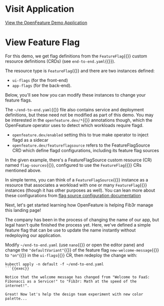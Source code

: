# Visit Application

[View the OpenFeature Demo Application]({{TRAFFIC_HOST1_30000}})

# View Feature Flag

For this demo, we get flag definitions from the `FeatureFlag`{{}} custom resource definitions (CRDs) (see `end-to-end.yaml`{{}}).

The resource type is `FeatureFlag`{{}} and there are two instances defined:

- `ui-flags` (for the front-end)
- `app-flags` (for the back-end).

Below, you'll see how you can modify these instances to change your feature flags.

The `~/end-to-end.yaml`{{}} file also contains service and deployment definitions, but these need not be modified as part of this demo. You may be interested in the `openfeature.dev/*`{{}} annotations though, which the OpenFeature operator uses to detect which workloads require flagd.

- `openfeature.dev/enabled` setting this to true make operator to inject flagd as a sidecar
- `openfeature.dev/featureflagsource` refers to the FeatureFlagSource CRD which define flagd configurations, including its feature flag sources

In the given example, there's a FeatureFlagSource custom resource (CR) named `flag-sources`{{}}, configured to use the `FeatureFlag`{{}} CRs mentioned above.

In simple terms, you can think of a `FeatureFlagSource`{{}} instance as a resource that associates a workload with one or many `FeatureFlag`{{}} instances (though it has other purposes as well). You can lean more about these configurations from [flag source configuration documentation](https://github.com/open-feature/open-feature-operator/blob/main/docs/feature_flag_source.md)

Next, let's get started learning how OpenFeature is helping Fib3r manage this landing page!

The company has been in the process of changing the name of our app, but legal hasn't quite finished the process yet. Here, we've defined a simple feature flag that can be use to update the name instantly without redeploying our application.

Modify `~/end-to-end.yaml` (use `nano`{{}} or open the editor pane) and change the `"defaultVariant"`{{}} of the feature flag `new-welcome-message`{{}} to `"on"`{{}} in the `ui-flags`{{}} CR, then redeploy the change with:

```
kubectl apply -n default -f ~/end-to-end.yaml
```{{exec}}

Notice that the welcome message has changed from "Welcome to FaaS: Fibonacci as a Service!" to "Fib3r: Math at the speed of the internet!".

Great! Now let's help the design team experiment with new color palette...